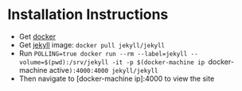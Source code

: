 # Installation Instructions

- Get [docker](https://docs.docker.com/engine/installation/)
- Get [jekyll](https://hub.docker.com/r/jekyll/jekyll/) image: `docker pull jekyll/jekyll`
- Run `POLLING=true docker run --rm --label=jekyll --volume=$(pwd):/srv/jekyll -it -p $(docker-machine ip `docker-machine active`):4000:4000 jekyll/jekyll`
- Then navigate to [docker-machine ip]:4000 to view the site